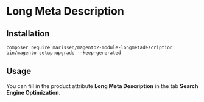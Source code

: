 # Long Meta Description

## Installation
```
composer require marissen/magento2-module-longmetadescription
bin/magento setup:upgrade --keep-generated
```

## Usage
You can fill in the product attribute **Long Meta Description** in the tab **Search Engine Optimization**.
